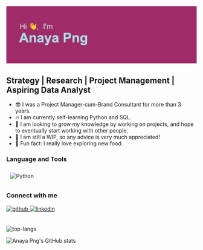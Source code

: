 <img src="https://github.com/anayapng/anayapng/blob/main/header.png">

## Strategy | Research | Project Management | Aspiring Data Analyst

- 😎 I was a Project Manager-cum-Brand Consultant for more than 3 years. 
- 🔥 I am currently self-learning Python and SQL.
- 🤝 I am looking to grow my knowledge by working on projects, and hope to eventually start working with other people. 
- 🏃 I am still a WIP, so any advice is very much appreciated! 
- 🍣 Fun fact: I really love exploring new food. 


### Language and Tools  
<div align="left">  
<img style="margin: 10px" src="https://profilinator.rishav.dev/skills-assets/python-original.svg" alt="Python" height="50" />  
</div>

</td><td valign="top" width="33%">

### Connect with me  
<div align="left">
<a href="https://github.com/https://github.com/anayapng" target="_blank">
<img src=https://img.shields.io/badge/github-%2324292e.svg?&style=for-the-badge&logo=github&logoColor=white alt=github style="margin-bottom: 5px;" />
</a>
<a href="https://linkedin.com/in/https://www.linkedin.com/in/png-ying-ying-anaya-03794b113/" target="_blank">
<img src=https://img.shields.io/badge/linkedin-%231E77B5.svg?&style=for-the-badge&logo=linkedin&logoColor=white alt=linkedin style="margin-bottom: 5px;" />
</a>  
</div>  
  
 <br/>  
  
![top-langs](https://github-readme-stats.vercel.app/api/top-langs?username=anayapng&show_icons=true&theme=dracula)
 <br/> 
  
![Anaya Png's GitHub stats](https://github-readme-stats.vercel.app/api?username=anayapng&show_icons=true&theme=dracula)
